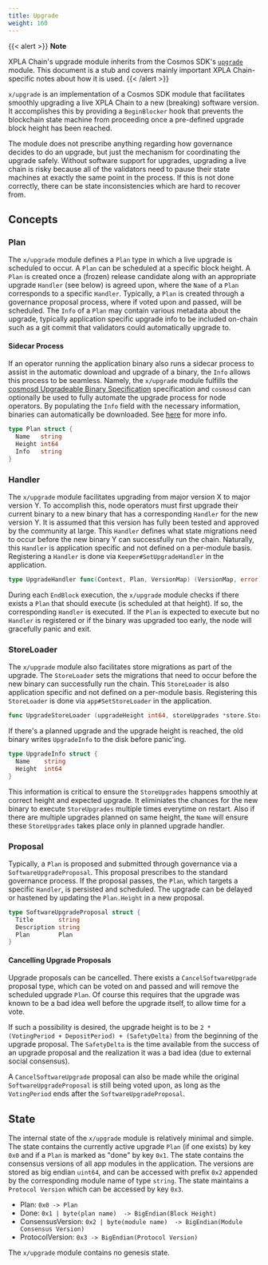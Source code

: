 ```yaml
---
title: Upgrade
weight: 160
---
```


{{< alert >}}
**Note**

XPLA Chain's upgrade module inherits from the Cosmos SDK's [`upgrade`](https://docs.cosmos.network/v0.45/modules/upgrade/) module. This document is a stub and covers mainly important XPLA Chain-specific notes about how it is used.
{{< /alert >}}

`x/upgrade` is an implementation of a Cosmos SDK module that facilitates smoothly upgrading a live XPLA Chain to a new (breaking) software version. It accomplishes this by providing a `BeginBlocker` hook that prevents the blockchain state machine from proceeding once a pre-defined upgrade block height has been reached.

The module does not prescribe anything regarding how governance decides to do an upgrade, but just the mechanism for coordinating the upgrade safely. Without software support for upgrades, upgrading a live chain is risky because all of the validators need to pause their state machines at exactly the same point in the process. If this is not done correctly, there can be state inconsistencies which are hard to recover from.

## Concepts

### Plan

The `x/upgrade` module defines a `Plan` type in which a live upgrade is scheduled
to occur. A `Plan` can be scheduled at a specific block height.
A `Plan` is created once a (frozen) release candidate along with an appropriate upgrade
`Handler` (see below) is agreed upon, where the `Name` of a `Plan` corresponds to a
specific `Handler`. Typically, a `Plan` is created through a governance proposal
process, where if voted upon and passed, will be scheduled. The `Info` of a `Plan`
may contain various metadata about the upgrade, typically application specific
upgrade info to be included on-chain such as a git commit that validators could
automatically upgrade to.

#### Sidecar Process

If an operator running the application binary also runs a sidecar process to assist
in the automatic download and upgrade of a binary, the `Info` allows this process to
be seamless. Namely, the `x/upgrade` module fulfills the
[cosmosd Upgradeable Binary Specification](https://github.com/regen-network/cosmosd#upgradeable-binary-specification)
specification and `cosmosd` can optionally be used to fully automate the upgrade
process for node operators. By populating the `Info` field with the necessary information,
binaries can automatically be downloaded. See [here](https://github.com/regen-network/cosmosd#auto-download)
for more info.

```go
type Plan struct {
  Name   string
  Height int64
  Info   string
}
```

### Handler

The `x/upgrade` module facilitates upgrading from major version X to major version Y. To
accomplish this, node operators must first upgrade their current binary to a new
binary that has a corresponding `Handler` for the new version Y. It is assumed that
this version has fully been tested and approved by the community at large. This
`Handler` defines what state migrations need to occur before the new binary Y
can successfully run the chain. Naturally, this `Handler` is application specific
and not defined on a per-module basis. Registering a `Handler` is done via
`Keeper#SetUpgradeHandler` in the application.

```go
type UpgradeHandler func(Context, Plan, VersionMap) (VersionMap, error)
```

During each `EndBlock` execution, the `x/upgrade` module checks if there exists a
`Plan` that should execute (is scheduled at that height). If so, the corresponding
`Handler` is executed. If the `Plan` is expected to execute but no `Handler` is registered
or if the binary was upgraded too early, the node will gracefully panic and exit.

### StoreLoader

The `x/upgrade` module also facilitates store migrations as part of the upgrade. The
`StoreLoader` sets the migrations that need to occur before the new binary can
successfully run the chain. This `StoreLoader` is also application specific and
not defined on a per-module basis. Registering this `StoreLoader` is done via
`app#SetStoreLoader` in the application.

```go
func UpgradeStoreLoader (upgradeHeight int64, storeUpgrades *store.StoreUpgrades) baseapp.StoreLoader
```

If there's a planned upgrade and the upgrade height is reached, the old binary writes `UpgradeInfo` to the disk before panic'ing.

```go
type UpgradeInfo struct {
  Name    string
  Height  int64
}
```

This information is critical to ensure the `StoreUpgrades` happens smoothly at correct height and
expected upgrade. It eliminiates the chances for the new binary to execute `StoreUpgrades` multiple
times everytime on restart. Also if there are multiple upgrades planned on same height, the `Name`
will ensure these `StoreUpgrades` takes place only in planned upgrade handler.

### Proposal

Typically, a `Plan` is proposed and submitted through governance via a `SoftwareUpgradeProposal`.
This proposal prescribes to the standard governance process. If the proposal passes,
the `Plan`, which targets a specific `Handler`, is persisted and scheduled. The
upgrade can be delayed or hastened by updating the `Plan.Height` in a new proposal.

```go
type SoftwareUpgradeProposal struct {
  Title       string
  Description string
  Plan        Plan
}
```

#### Cancelling Upgrade Proposals

Upgrade proposals can be cancelled. There exists a `CancelSoftwareUpgrade` proposal type, which can be voted on and passed and will remove the scheduled upgrade `Plan`. Of course this requires that the upgrade was known to be a bad idea well before the upgrade itself, to allow time for a vote.

If such a possibility is desired, the upgrade height is to be `2 * (VotingPeriod + DepositPeriod) + (SafetyDelta)` from the beginning of the upgrade proposal. The `SafetyDelta` is the time available from the success of an upgrade proposal and the realization it was a bad idea (due to external social consensus).

A `CancelSoftwareUpgrade` proposal can also be made while the original `SoftwareUpgradeProposal` is still being voted upon, as long as the `VotingPeriod` ends after the `SoftwareUpgradeProposal`.

## State

The internal state of the `x/upgrade` module is relatively minimal and simple. The state contains the currently active upgrade `Plan` (if one exists) by key `0x0` and if a `Plan` is marked as "done" by key `0x1`. The state contains the consensus versions of all app modules in the application. The versions are stored as big endian `uint64`, and can be accessed with prefix `0x2` appended by the corresponding module name of type `string`. The state maintains a `Protocol Version` which can be accessed by key `0x3`.

- Plan: `0x0 -> Plan`
- Done: `0x1 | byte(plan name)  -> BigEndian(Block Height)`
- ConsensusVersion: `0x2 | byte(module name)  -> BigEndian(Module Consensus Version)`
- ProtocolVersion: `0x3 -> BigEndian(Protocol Version)`

The `x/upgrade` module contains no genesis state.


